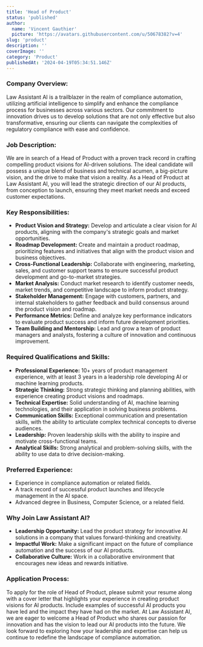 ```yaml
---
title: 'Head of Product'
status: 'published'
author:
  name: 'Vincent Gauthier'
  picture: 'https://avatars.githubusercontent.com/u/50678382?v=4'
slug: 'product'
description: ''
coverImage: ''
category: 'Product'
publishedAt: '2024-04-19T05:34:51.146Z'
---
```


### **Company Overview:**

Law Assistant AI is a trailblazer in the realm of compliance automation, utilizing artificial intelligence to simplify and enhance the compliance process for businesses across various sectors. Our commitment to innovation drives us to develop solutions that are not only effective but also transformative, ensuring our clients can navigate the complexities of regulatory compliance with ease and confidence.

### **Job Description:**

We are in search of a Head of Product with a proven track record in crafting compelling product visions for AI-driven solutions. The ideal candidate will possess a unique blend of business and technical acumen, a big-picture vision, and the drive to make that vision a reality. As a Head of Product at Law Assistant AI, you will lead the strategic direction of our AI products, from conception to launch, ensuring they meet market needs and exceed customer expectations.

### **Key Responsibilities:**

- **Product Vision and Strategy:** Develop and articulate a clear vision for AI products, aligning with the company's strategic goals and market opportunities.
- **Roadmap Development:** Create and maintain a product roadmap, prioritizing features and initiatives that align with the product vision and business objectives.
- **Cross-Functional Leadership:** Collaborate with engineering, marketing, sales, and customer support teams to ensure successful product development and go-to-market strategies.
- **Market Analysis:** Conduct market research to identify customer needs, market trends, and competitive landscape to inform product strategy.
- **Stakeholder Management:** Engage with customers, partners, and internal stakeholders to gather feedback and build consensus around the product vision and roadmap.
- **Performance Metrics:** Define and analyze key performance indicators to evaluate product success and inform future development priorities.
- **Team Building and Mentorship:** Lead and grow a team of product managers and analysts, fostering a culture of innovation and continuous improvement.

### **Required Qualifications and Skills:**

- **Professional Experience:** 10+ years of product management experience, with at least 3 years in a leadership role developing AI or machine learning products.
- **Strategic Thinking:** Strong strategic thinking and planning abilities, with experience creating product visions and roadmaps.
- **Technical Expertise:** Solid understanding of AI, machine learning technologies, and their application in solving business problems.
- **Communication Skills:** Exceptional communication and presentation skills, with the ability to articulate complex technical concepts to diverse audiences.
- **Leadership:** Proven leadership skills with the ability to inspire and motivate cross-functional teams.
- **Analytical Skills:** Strong analytical and problem-solving skills, with the ability to use data to drive decision-making.

### **Preferred Experience:**

- Experience in compliance automation or related fields.
- A track record of successful product launches and lifecycle management in the AI space.
- Advanced degree in Business, Computer Science, or a related field.

### **Why Join Law Assistant AI?**

- **Leadership Opportunity:** Lead the product strategy for innovative AI solutions in a company that values forward-thinking and creativity.
- **Impactful Work:** Make a significant impact on the future of compliance automation and the success of our AI products.
- **Collaborative Culture:** Work in a collaborative environment that encourages new ideas and rewards initiative.

### **Application Process:**

To apply for the role of Head of Product, please submit your resume along with a cover letter that highlights your experience in creating product visions for AI products. Include examples of successful AI products you have led and the impact they have had on the market. At Law Assistant AI, we are eager to welcome a Head of Product who shares our passion for innovation and has the vision to lead our AI products into the future. We look forward to exploring how your leadership and expertise can help us continue to redefine the landscape of compliance automation.